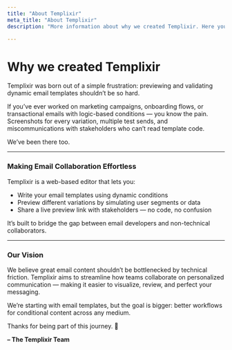 ```yaml
---
title: "About Templixir"
meta_title: "About Templixir"
description: "More information about why we created Templixir. Here you can get some insights into our backstory and motivation to learn where Templixir is headed."

---
```



# Why we created Templixir

Templixir was born out of a simple frustration: previewing and validating dynamic email templates shouldn’t be so hard.

If you’ve ever worked on marketing campaigns, onboarding flows, or transactional emails with logic-based conditions — you know the pain. Screenshots for every variation, multiple test sends, and miscommunications with stakeholders who can’t read template code.

We’ve been there too.

---

### Making Email Collaboration Effortless

Templixir is a web-based editor that lets you:
- Write your email templates using dynamic conditions
- Preview different variations by simulating user segments or data
- Share a live preview link with stakeholders — no code, no confusion

It’s built to bridge the gap between email developers and non-technical collaborators.

---

### Our Vision

We believe great email content shouldn’t be bottlenecked by technical friction. Templixir aims to streamline how teams collaborate on personalized communication — making it easier to visualize, review, and perfect your messaging.

We’re starting with email templates, but the goal is bigger: better workflows for conditional content across any medium.

Thanks for being part of this journey. 🚀

**– The Templixir Team**
